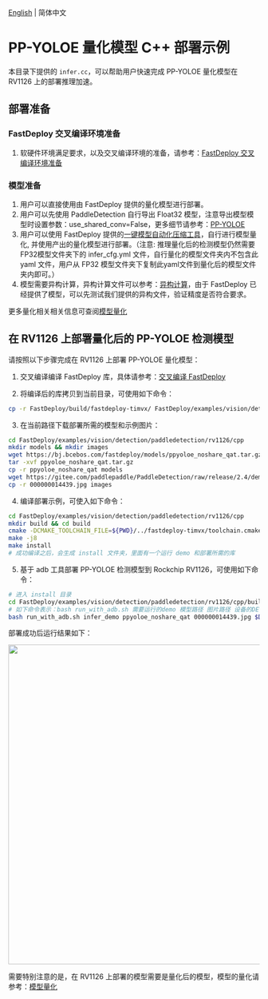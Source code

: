 [English](README.md) | 简体中文
# PP-YOLOE  量化模型 C++ 部署示例

本目录下提供的 `infer.cc`，可以帮助用户快速完成 PP-YOLOE 量化模型在 RV1126 上的部署推理加速。

## 部署准备
### FastDeploy 交叉编译环境准备
1. 软硬件环境满足要求，以及交叉编译环境的准备，请参考：[FastDeploy 交叉编译环境准备](../../../../../../docs/cn/build_and_install/rv1126.md#交叉编译环境搭建)  

### 模型准备
1. 用户可以直接使用由 FastDeploy 提供的量化模型进行部署。
2. 用户可以先使用 PaddleDetection 自行导出 Float32 模型，注意导出模型模型时设置参数：use_shared_conv=False，更多细节请参考：[PP-YOLOE](https://github.com/PaddlePaddle/PaddleDetection/tree/release/2.4/configs/ppyoloe)
3. 用户可以使用 FastDeploy 提供的[一键模型自动化压缩工具](../../../../../../tools/common_tools/auto_compression/)，自行进行模型量化, 并使用产出的量化模型进行部署。（注意: 推理量化后的检测模型仍然需要FP32模型文件夹下的 infer_cfg.yml 文件，自行量化的模型文件夹内不包含此 yaml 文件，用户从 FP32 模型文件夹下复制此yaml文件到量化后的模型文件夹内即可。）
4. 模型需要异构计算，异构计算文件可以参考：[异构计算](./../../../../../../docs/cn/faq/heterogeneous_computing_on_timvx_npu.md)，由于 FastDeploy 已经提供了模型，可以先测试我们提供的异构文件，验证精度是否符合要求。

更多量化相关相关信息可查阅[模型量化](../../quantize/README.md)

## 在 RV1126 上部署量化后的 PP-YOLOE  检测模型
请按照以下步骤完成在 RV1126 上部署 PP-YOLOE  量化模型：
1. 交叉编译编译 FastDeploy 库，具体请参考：[交叉编译 FastDeploy](../../../../../../docs/cn/build_and_install/rv1126.md#基于-paddlelite-的-fastdeploy-交叉编译库编译)

2. 将编译后的库拷贝到当前目录，可使用如下命令：
```bash
cp -r FastDeploy/build/fastdeploy-timvx/ FastDeploy/examples/vision/detection/paddledetection/rv1126/cpp
```

3. 在当前路径下载部署所需的模型和示例图片：
```bash
cd FastDeploy/examples/vision/detection/paddledetection/rv1126/cpp
mkdir models && mkdir images
wget https://bj.bcebos.com/fastdeploy/models/ppyoloe_noshare_qat.tar.gz
tar -xvf ppyoloe_noshare_qat.tar.gz
cp -r ppyoloe_noshare_qat models
wget https://gitee.com/paddlepaddle/PaddleDetection/raw/release/2.4/demo/000000014439.jpg
cp -r 000000014439.jpg images
```

4. 编译部署示例，可使入如下命令：
```bash
cd FastDeploy/examples/vision/detection/paddledetection/rv1126/cpp
mkdir build && cd build
cmake -DCMAKE_TOOLCHAIN_FILE=${PWD}/../fastdeploy-timvx/toolchain.cmake -DFASTDEPLOY_INSTALL_DIR=${PWD}/../fastdeploy-timvx -DTARGET_ABI=armhf ..
make -j8
make install
# 成功编译之后，会生成 install 文件夹，里面有一个运行 demo 和部署所需的库
```

5. 基于 adb 工具部署 PP-YOLOE  检测模型到 Rockchip RV1126，可使用如下命令：
```bash
# 进入 install 目录
cd FastDeploy/examples/vision/detection/paddledetection/rv1126/cpp/build/install/
# 如下命令表示：bash run_with_adb.sh 需要运行的demo 模型路径 图片路径 设备的DEVICE_ID
bash run_with_adb.sh infer_demo ppyoloe_noshare_qat 000000014439.jpg $DEVICE_ID
```

部署成功后运行结果如下：

<img width="640" src="https://user-images.githubusercontent.com/30516196/203708564-43c49485-9b48-4eb2-8fe7-0fa517979fff.png">

需要特别注意的是，在 RV1126 上部署的模型需要是量化后的模型，模型的量化请参考：[模型量化](../../../../../../docs/cn/quantize.md)
